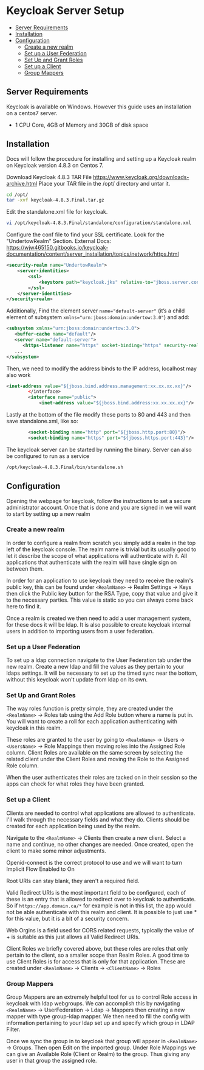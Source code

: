 # Keycloak Server Setup

- [Server Requirements](#server-requirements)
- [Installation](#installation)
- [Configuration](#configuration)
  - [Create a new realm](#create-a-new-realm)
  - [Set up a User Federation](#set-up-a-user-federation)
  - [Set Up and Grant Roles](#set-up-and-grant-roles)
  - [Set up a Client](#set-up-a-client)
  - [Group Mappers](#group-mappers)

## Server Requirements

Keycloak is available on Windows. However this guide uses an installation on a centos7 server.

- 1 CPU Core, 4GB of Memory and 30GB of disk space

## Installation

Docs will follow the procedure for installing and setting up a Keycloak realm on Keycloak version 4.8.3 on Centos 7.

Download Keycloak 4.8.3 TAR File https://www.keycloak.org/downloads-archive.html
Place your TAR file in the /opt/ directory and untar it.

```bash
cd /opt/
tar -xvf keycloak-4.8.3.Final.tar.gz
```

Edit the standalone.xml file for keycloak.

```bash
vi /opt/keycloak-4.8.3.Final/standalone/configuration/standalone.xml
```

Configure the conf file to find your SSL certificate. Look for the "UndertowRealm" Section. External Docs: https://wjw465150.gitbooks.io/keycloak-documentation/content/server_installation/topics/network/https.html

```xml
<security-realm name="UndertowRealm">
    <server-identities>
        <ssl>
            <keystore path="keycloak.jks" relative-to="jboss.server.config.dir" keystore-password="secret" />
        </ssl>
    </server-identities>
</security-realm>
```

Additionally, Find the element server `name="default-server"` (it’s a child element of subsystem `xmlns="urn:jboss:domain:undertow:3.0"`) and add:

```xml
<subsystem xmlns="urn:jboss:domain:undertow:3.0">
   <buffer-cache name="default"/>
   <server name="default-server">
      <https-listener name="https" socket-binding="https" security-realm="UndertowRealm"/>
   ...
</subsystem>
```

Then, we need to modify the address binds to the IP address, localhost may also work

```xml
<inet-address value="${jboss.bind.address.management:xx.xx.xx.xx}"/>
        </interface>
        <interface name="public">
            <inet-address value="${jboss.bind.address:xx.xx.xx.xx}"/>
```

Lastly at the bottom of the file modify these ports to 80 and 443 and then save standalone.xml, like so:

```xml
        <socket-binding name="http" port="${jboss.http.port:80}"/>
        <socket-binding name="https" port="${jboss.https.port:443}"/>
```

The keycloak server can be started by running the binary. Server can also be configured to run as a service

```bash
/opt/keycloak-4.8.3.Final/bin/standalone.sh
```

## Configuration

Opening the webpage for keycloak, follow the instructions to set a secure administrator account. Once that is done and you are signed in we will want to start by setting up a new realm

### Create a new realm

In order to configure a realm from scratch you simply add a realm in the top left of the keycloak console. The realm name is trivial but its usually good to let it describe the scope of what applications will authenticate with it. All applications that authenticate with the realm will have single sign on between them.

In order for an application to use keycloak they need to receive the realm's public key, this can be found under `<RealmName>` → Realm Settings → Keys then click the Public key button for the RSA Type, copy that value and give it to the necessary parties. This value is static so you can always come back here to find it.

Once a realm is created we then need to add a user management system, for these docs it will be ldap.  It is also possible to create keycloak internal users in addition to importing users from a user federation.

### Set up a User Federation

To set up a ldap connection navigate to the User Federation tab under the new realm. Create a new ldap and fill the values as they pertain to your ldaps settings. It will be necessary to set up the timed sync near the bottom, without this keycloak won't update from ldap on its own.

### Set Up and Grant Roles

The way roles function is pretty simple, they are created under the `<RealmName>` → Roles tab using the Add Role button where a name is put in. You will want to create a roll for each application authenticating with keycloak in this realm.

These roles are granted to the user by going to `<RealmName>` → Users → `<UsersName>` → Role Mappings then moving roles into the Assigned Role column. Client Roles are available on the same screen by selecting the related client under the Client Roles and moving the Role to the Assigned Role column.

When the user authenticates their roles are tacked on in their session so the apps can check for what roles they have been granted.

### Set up a Client

Clients are needed to control what applications are allowed to authenticate. I'll walk through the necessary fields and what they do. Clients should be created for each application being used by the realm.

Navigate to the `<RealmName>` → Clients then create a new client. Select a name and continue, no other changes are needed. Once created, open the client to make some minor adjustments.

Openid-connect is the correct protocol to use and we will want to turn Implicit Flow Enabled to On

Root URIs can stay blank, they aren't a required field.

Valid Redirect URIs is the most important field to be configured, each of these is an entry that is allowed to redirect over to keycloak to authenticate. So if `https://app.domain.ca/*` for example is not in this list, the app would not be able authenticate with this realm and client. It is possible to just use * for this value, but it is a bit of a security concern.

Web Orgins is a field used for CORS related requests, typically the value of + is suitable as this just allows all Valid Redirect URIs.

Client Roles we briefly covered above, but these roles are roles that only pertain to the client, so a smaller scope than Realm Roles. A good time to use Client Roles is for access that is only for that application. These are created under `<RealmName>` → Clients → `<ClientName>` → Roles

### Group Mappers

Group Mappers are an extremely helpful tool for us to control Role access in keycloak with ldap webgroups. We can accomplish this by navigating `<RealmName>` → UserFederation → Ldap → Mappers then creating a new mapper with type group-ldap mapper. We then need to fill the config with information pertaining to your ldap set up and specify which group in LDAP Filter.

Once we sync the group in to keycloak that group will appear in `<RealmName>` → Groups. Then open Edit on the imported group. Under Role Mappings we can give an Available Role (Client or Realm) to the group. Thus giving any user in that group the assigned role.
